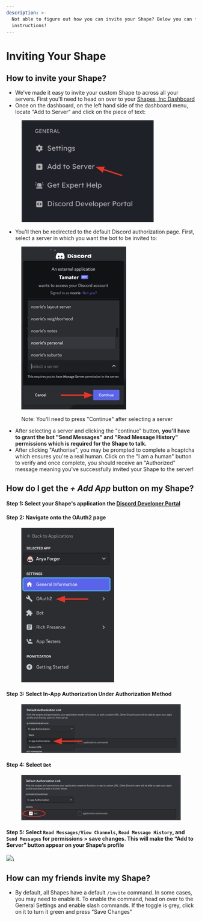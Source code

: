 ```yaml
---
description: >-
  Not able to figure out how you can invite your Shape? Below you can find the
  instructions!
---
```


# Inviting Your Shape

## How to invite your Shape?

* We've made it easy to invite your custom Shape to across all your servers. First you'll need to head on over to your [Shapes, Inc Dashboard](https://shapes.inc)
* Once on the dashboard, on the left hand side of the dashboard menu, locate "Add to Server" and click on the piece of text: &#x20;

<figure><img src="../.gitbook/assets/Screenshot 2023-12-01 at 12.01.39 PM.png" alt="" width="352"><figcaption></figcaption></figure>

* You'll then be redirected to the default Discord authorization page. First, select a server in which you want the bot to be invited to: &#x20;

<figure><img src="../.gitbook/assets/Screenshot 2023-12-01 at 12.06.59 PM.png" alt="" width="279"><figcaption><p>Note: You'll need to press "Continue" after selecting a server</p></figcaption></figure>

* After selecting a server and clicking the "continue" button, **you'll have to grant the bot "Send Messages" and "Read Message History" permissions which is required for the Shape to talk.**&#x20;
* After clicking "Authorise", you may be prompted to complete a hcaptcha which ensures you're a real human. Click on the "I am a human" button to verify and once complete, you should receive an "Authorized" message meaning you've successfully invited your Shape to the server! &#x20;

## How do I get the _+ Add App_ button on my Shape?

#### Step 1: Select your Shape's application the [Discord Developer Portal](https://discord.com/developers)&#x20;

#### Step 2: Navigate onto the OAuth2 page

<figure><img src="../.gitbook/assets/Screenshot 2023-12-01 at 12.55.03 PM.png" alt="" width="247"><figcaption></figcaption></figure>

#### Step 3: Select In-App Authorization Under Authorization Method

<figure><img src="../.gitbook/assets/Screenshot 2023-12-02 at 3.25.03 PM.png" alt=""><figcaption></figcaption></figure>

#### Step 4: Select `Bot`

<figure><img src="../.gitbook/assets/Screenshot 2023-12-02 at 3.27.08 PM.png" alt=""><figcaption></figcaption></figure>

#### Step 5: Select **`Read Messages`**`/`**`View Channels`**, **`Read Message History`**, and **`Send Messages`** for permissions > save changes. This will make the “Add to Server” button appear on your Shape’s profile

![](<../.gitbook/assets/step\_4 (1) (1).gif>)\


## How can my friends invite my Shape?

* By default, all Shapes have a default `/invite` command. In some cases, you may need to enable it. To enable the command, head on over to the General Settings and enable slash commands. If the toggle is grey, click on it to turn it green and press "Save Changes"&#x20;
